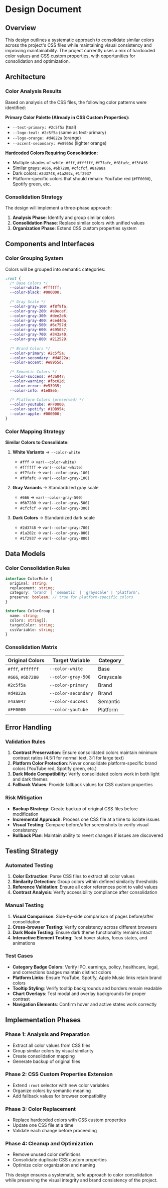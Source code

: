 # Design Document

## Overview

This design outlines a systematic approach to consolidate similar colors across the project's CSS files while maintaining visual consistency and improving maintainability. The project currently uses a mix of hardcoded color values and CSS custom properties, with opportunities for consolidation and optimization.

## Architecture

### Color Analysis Results

Based on analysis of the CSS files, the following color patterns were identified:

**Primary Color Palette (Already in CSS Custom Properties):**
- `--text-primary: #2c5f5a` (teal)
- `--logo-teal: #2c5f5a` (same as text-primary)
- `--logo-orange: #d4822a` (orange)
- `--accent-secondary: #e8955d` (lighter orange)

**Hardcoded Colors Requiring Consolidation:**
- Multiple shades of white: `#fff`, `#ffffff`, `#f7fafc`, `#f8fafc`, `#f3f4f6`
- Similar grays: `#666`, `#6b7280`, `#cfcfcf`, `#8a8a8a`
- Dark colors: `#2d3748`, `#1a202c`, `#1f2937`
- Platform-specific colors that should remain: YouTube red (`#FF0000`), Spotify green, etc.

### Consolidation Strategy

The design will implement a three-phase approach:

1. **Analysis Phase**: Identify and group similar colors
2. **Consolidation Phase**: Replace similar colors with unified values
3. **Organization Phase**: Extend CSS custom properties system

## Components and Interfaces

### Color Grouping System

Colors will be grouped into semantic categories:

```css
:root {
  /* Base Colors */
  --color-white: #ffffff;
  --color-black: #000000;
  
  /* Gray Scale */
  --color-gray-100: #f8f9fa;
  --color-gray-200: #e9ecef;
  --color-gray-300: #dee2e6;
  --color-gray-400: #ced4da;
  --color-gray-500: #6c757d;
  --color-gray-600: #495057;
  --color-gray-700: #343a40;
  --color-gray-800: #212529;
  
  /* Brand Colors */
  --color-primary: #2c5f5a;
  --color-secondary: #d4822a;
  --color-accent: #e8955d;
  
  /* Semantic Colors */
  --color-success: #43a047;
  --color-warning: #fbc02d;
  --color-error: #e53935;
  --color-info: #1e88e5;
  
  /* Platform Colors (preserved) */
  --color-youtube: #FF0000;
  --color-spotify: #1DB954;
  --color-apple: #000000;
}
```

### Color Mapping Strategy

**Similar Colors to Consolidate:**

1. **White Variants** → `--color-white`
   - `#fff` → `var(--color-white)`
   - `#ffffff` → `var(--color-white)`
   - `#f7fafc` → `var(--color-gray-100)`
   - `#f8fafc` → `var(--color-gray-100)`

2. **Gray Variants** → Standardized gray scale
   - `#666` → `var(--color-gray-500)`
   - `#6b7280` → `var(--color-gray-500)`
   - `#cfcfcf` → `var(--color-gray-300)`

3. **Dark Colors** → Standardized dark scale
   - `#2d3748` → `var(--color-gray-700)`
   - `#1a202c` → `var(--color-gray-800)`
   - `#1f2937` → `var(--color-gray-800)`

## Data Models

### Color Consolidation Rules

```typescript
interface ColorRule {
  original: string;
  replacement: string;
  category: 'brand' | 'semantic' | 'grayscale' | 'platform';
  preserve: boolean; // true for platform-specific colors
}

interface ColorGroup {
  name: string;
  colors: string[];
  targetColor: string;
  cssVariable: string;
}
```

### Consolidation Matrix

| Original Colors | Target Variable | Category |
|----------------|----------------|----------|
| `#fff`, `#ffffff` | `--color-white` | Base |
| `#666`, `#6b7280` | `--color-gray-500` | Grayscale |
| `#2c5f5a` | `--color-primary` | Brand |
| `#d4822a` | `--color-secondary` | Brand |
| `#43a047` | `--color-success` | Semantic |
| `#FF0000` | `--color-youtube` | Platform |

## Error Handling

### Validation Rules

1. **Contrast Preservation**: Ensure consolidated colors maintain minimum contrast ratios (4.5:1 for normal text, 3:1 for large text)
2. **Platform Color Protection**: Never consolidate platform-specific brand colors (YouTube red, Spotify green, etc.)
3. **Dark Mode Compatibility**: Verify consolidated colors work in both light and dark themes
4. **Fallback Values**: Provide fallback values for CSS custom properties

### Risk Mitigation

- **Backup Strategy**: Create backup of original CSS files before modification
- **Incremental Approach**: Process one CSS file at a time to isolate issues
- **Visual Testing**: Compare before/after screenshots to verify visual consistency
- **Rollback Plan**: Maintain ability to revert changes if issues are discovered

## Testing Strategy

### Automated Testing

1. **Color Extraction**: Parse CSS files to extract all color values
2. **Similarity Detection**: Group colors within defined similarity thresholds
3. **Reference Validation**: Ensure all color references point to valid values
4. **Contrast Analysis**: Verify accessibility compliance after consolidation

### Manual Testing

1. **Visual Comparison**: Side-by-side comparison of pages before/after consolidation
2. **Cross-browser Testing**: Verify consistency across different browsers
3. **Dark Mode Testing**: Ensure dark theme functionality remains intact
4. **Interactive Element Testing**: Test hover states, focus states, and animations

### Test Cases

- **Category Badge Colors**: Verify IPO, earnings, policy, healthcare, legal, and corrections badges maintain distinct colors
- **Platform Links**: Ensure YouTube, Spotify, Apple Music links retain brand colors
- **Tooltip Styling**: Verify tooltip backgrounds and borders remain readable
- **Chart Overlays**: Test modal and overlay backgrounds for proper contrast
- **Navigation Elements**: Confirm hover and active states work correctly

## Implementation Phases

### Phase 1: Analysis and Preparation
- Extract all color values from CSS files
- Group similar colors by visual similarity
- Create consolidation mapping
- Generate backup of original files

### Phase 2: CSS Custom Properties Extension
- Extend `:root` selector with new color variables
- Organize colors by semantic meaning
- Add fallback values for browser compatibility

### Phase 3: Color Replacement
- Replace hardcoded colors with CSS custom properties
- Update one CSS file at a time
- Validate each change before proceeding

### Phase 4: Cleanup and Optimization
- Remove unused color definitions
- Consolidate duplicate CSS custom properties
- Optimize color organization and naming

This design ensures a systematic, safe approach to color consolidation while preserving the visual integrity and brand consistency of the project.
